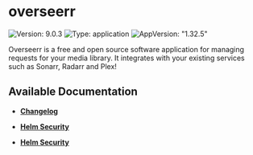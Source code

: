 # overseerr

![Version: 9.0.3](https://img.shields.io/badge/Version-9.0.3-informational?style=flat-square) ![Type: application](https://img.shields.io/badge/Type-application-informational?style=flat-square) ![AppVersion: "1.32.5"](https://img.shields.io/badge/AppVersion-"1.32.5"-informational?style=flat-square)

Overseerr is a free and open source software application for managing requests for your media library. It integrates with your existing services such as Sonarr, Radarr and Plex!

## Available Documentation

- [**Changelog**](CHANGELOG)

- [**Helm Security**](container-security)

- [**Helm Security**](helm-security)

